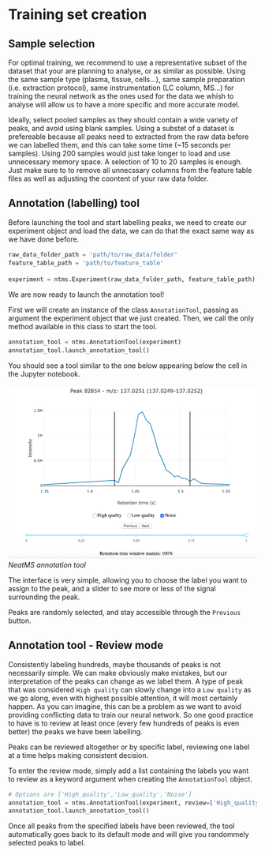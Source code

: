 # Training set creation

## Sample selection

For optimal training, we recommend to use a representative subset of the dataset that your are planning to analyse, or as similar as possible. Using the same sample type (plasma, tissue, cells...), same sample preparation (i.e. extraction protocol), same instrumentation (LC column, MS...) for training the neural network as the ones used for the data we whish to analyse will allow us to have a more specific and more accurate model. 

Ideally, select pooled samples as they should contain a wide variety of peaks, and avoid using blank samples. Using a substet of a dataset is prefereable because all peaks need to extracted from the raw data before we can labelled them, and this can take some time (~15 seconds per samples). Using 200 samples would just take longer to load and use unnecessary memory space. A selection of 10 to 20 samples is enough. Just make sure to to remove all unnecssary columns from the feature table files as well as adjusting the coontent of your raw data folder.

## Annotation (labelling) tool

Before launching the tool and start labelling peaks, we need to create our experiment object and load the data, we can do that the exact same way as we have done before.

``` python
raw_data_folder_path = 'path/to/raw_data/folder'
feature_table_path = 'path/to/feature_table'

experiment = ntms.Experiment(raw_data_folder_path, feature_table_path)
```

We are now ready to launch the annotation tool!

First we will create an instance of the class `AnnotationTool`, passing as argument the experiment object that we just created. Then, we call the only method available in this class to start the tool.

``` python
annotation_tool = ntms.AnnotationTool(experiment)
annotation_tool.launch_annotation_tool()
```

You should see a tool similar to the one below appearing below the cell in the Jupyter notebook.

![NeatMS annotation tool](../img/annotation_tool.png)
*NeatMS annotation tool*

The interface is very simple, allowing you to choose the label you want to assign to the peak, and a slider to see more or less of the signal surrounding the peak.

Peaks are randomly selected, and stay accessible through the `Previous` button.

## Annotation tool - Review mode

Consistently labeling hundreds, maybe thousands of peaks is not necessarily simple. We can make obviously make mistakes, but our interpretation of the peaks can change as we label them. A type of peak that was considered `High quality` can slowly change into a `Low quality` as we go along, even with highest possible attention, it will most certainly happen. As you can imagine, this can be a problem as we want to avoid providing conflicting data to train our neural network. So one good practice to have is to review at least once (every few hundreds of peaks is even better) the peaks we have been labelling. 

Peaks can be reviewed altogether or by specific label, reviewing one label at a time helps making consistent decision.

To enter the review mode, simply add a list containing the labels you want to review as a keyword argument when creating the `AnnotationTool` object.

``` python
# Options are ['High_quality','Low_quality','Noise']
annotation_tool = ntms.AnnotationTool(experiment, review=['High_quality'])
annotation_tool.launch_annotation_tool()
``` 

Once all peaks from the specified labels have been reviewed, the tool automatically goes back to its default mode and will give you randommely selected peaks to label.
